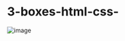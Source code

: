 # 3-boxes-html-css-
![image](https://github.com/yasaswini2005/3-boxes-html-css-/assets/139364347/7f05e837-c6c0-441a-a3cf-f310540149a0)
